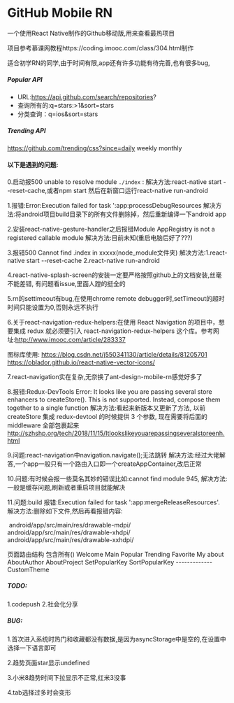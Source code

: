 # GitHub Mobile RN

一个使用React Native制作的Github移动版,用来查看最热项目

项目参考慕课网教程https://coding.imooc.com/class/304.html制作

适合初学RN的同学,由于时间有限,app还有许多功能有待完善,也有很多bug,

##### Popular  API

- URL:https://api.github.com/search/repositories?
- 查询所有的:q=stars:>1&sort=stars
- 分类查询：q=ios&sort=stars
##### Trending  API
https://github.com/trending/css?since=daily weekly monthly
#### 以下是遇到的问题:


0.启动报500 unable to resolve module `./index` :
解决方法:react-native start --reset-cache,或者npm start 然后在新窗口运行react-native run-android

1.报错:Error:Execution failed for task ':app:processDebugResources
解决方法:将android项目build目录下的所有文件删除掉，然后重新编译一下android app

2.安装react-native-gesture-handler之后报错Module AppRegistry is not a registered callable module
解决方法:目前未知(重启电脑后好了???)

3.报错500 Cannot find .index in xxxxx(node_module文件夹)
解决方法:1.react-native start --reset-cache 2.react-native run-android

4.react-native-splash-screen的安装一定要严格按照github上的文档安装,丝毫不能差错,
有问题看issue,里面人蹚的挺全的

5.rn的settimeout有bug,在使用chrome remote debugger时,setTimeout的超时时间只能设置为0,否则永远不执行

6.关于react-navigation-redux-helpers:在使用 React Navigation 的项目中，想要集成 redux 就必须要引入 react-navigation-redux-helpers 这个库。参考网址:http://www.imooc.com/article/283337


图标库使用:
https://blog.csdn.net/j550341130/article/details/81205701
https://oblador.github.io/react-native-vector-icons/

7.react-navigation实在复杂,无奈换了ant-design-mobile-rn感觉好多了

8.报错:Redux-DevTools Error: It looks like you are passing several store enhancers to createStore(). This is not supported. Instead, compose them together to a single function
解决方法:看起来新版本又更新了方法, 以前 createStore 集成 redux-devtool 的时候提供 3 个参数, 现在需要将后面的 middleware 全部包裹起来
http://szhshp.org/tech/2018/11/15/Itlookslikeyouarepassingseveralstoreenh.html

9.问题:react-navigation中navigation.navigate();无法跳转
解决方法:经过大佬解答,一个app一般只有一个路由入口即一个createAppContainer,改后正常

10.问题:有时候会报一些莫名其妙的错误比如:cannot find module 945,
解决方法:一般是缓存问题,刷新或者重启项目就能解决

11.问题:build 报错:Execution failed for task ':app:mergeReleaseResources'.
解决方法:删除如下文件,然后再看报错内容:

​                android/app/src/main/res/drawable-mdpi/
​                android/app/src/main/res/drawable-xhdpi/
​                android/app/src/main/res/drawable-xxhdpi/

页面路由结构
<Root/>包含所有(<AppNavigators/>)
Welcome
Main
    Popular
    Trending
    Favorite
    My
        about
            AboutAuthor
            AboutProject
        SetPopularKey
        SortPopularKey
        -------------    
​        CustomTheme

##### TODO:

1.codepush
2.社会化分享

##### BUG:

1.首次进入系统时热门和收藏都没有数据,是因为asyncStorage中是空的,在设置中选择一下语言即可

2.趋势页面star显示undefined

3.小米8趋势时间下拉显示不正常,红米3没事

4.tab选择过多时会变形